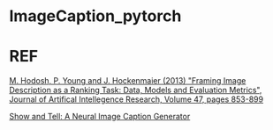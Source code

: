 # ImageCaption_pytorch


# REF

[M. Hodosh, P. Young and J. Hockenmaier (2013) "Framing Image Description as a Ranking Task: Data, Models and Evaluation Metrics", Journal of Artifical Intellegence Research, Volume 47, pages 853-899](http://www.jair.org/papers/paper3994.html)

[Show and Tell: A Neural Image Caption Generator](https://arxiv.org/abs/1411.4555)